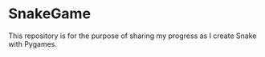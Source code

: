 # SnakeGame
This repository is for the purpose of sharing my progress as I create Snake with Pygames.

<p align ="center">
    <ing src="images/snakegif.gif" alt="Snake gif" />
</p>
